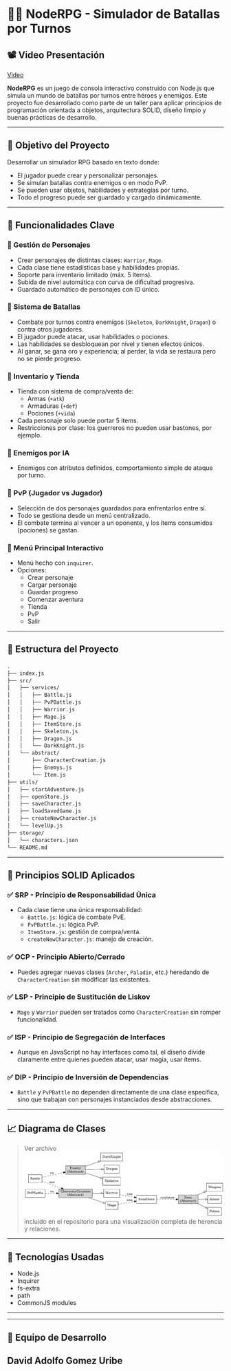 
# 🧙‍♂️ NodeRPG - Simulador de Batallas por Turnos


## 📽️ Video Presentación
[Video](https://www.tiktok.com/@davidgomez071/video/7529744069275208966)


**NodeRPG** es un juego de consola interactivo construido con Node.js que simula un mundo de batallas por turnos entre héroes y enemigos. Este proyecto fue desarrollado como parte de un taller para aplicar principios de programación orientada a objetos, arquitectura SOLID, diseño limpio y buenas prácticas de desarrollo.

---

## 🎯 Objetivo del Proyecto

Desarrollar un simulador RPG basado en texto donde:
- El jugador puede crear y personalizar personajes.
- Se simulan batallas contra enemigos o en modo PvP.
- Se pueden usar objetos, habilidades y estrategias por turno.
- Todo el progreso puede ser guardado y cargado dinámicamente.

---

## 🚀 Funcionalidades Clave

### 🔸 Gestión de Personajes

- Crear personajes de distintas clases: `Warrior`, `Mage`.
- Cada clase tiene estadísticas base y habilidades propias.
- Soporte para inventario limitado (máx. 5 ítems).
- Subida de nivel automática con curva de dificultad progresiva.
- Guardado automático de personajes con ID único.

### 🔸 Sistema de Batallas

- Combate por turnos contra enemigos (`Skeleton`, `DarkKnight`, `Dragon`) o contra otros jugadores.
- El jugador puede atacar, usar habilidades o pociones.
- Las habilidades se desbloquean por nivel y tienen efectos únicos.
- Al ganar, se gana oro y experiencia; al perder, la vida se restaura pero no se pierde progreso.

### 🔸 Inventario y Tienda

- Tienda con sistema de compra/venta de:
  - Armas (`+atk`)
  - Armaduras (`+def`)
  - Pociones (`+vida`)
- Cada personaje solo puede portar 5 ítems.
- Restricciones por clase: los guerreros no pueden usar bastones, por ejemplo.

### 🔸 Enemigos por IA

- Enemigos con atributos definidos, comportamiento simple de ataque por turno.

### 🔸 PvP (Jugador vs Jugador)

- Selección de dos personajes guardados para enfrentarlos entre sí.
- Todo se gestiona desde un menú centralizado.
- El combate termina al vencer a un oponente, y los ítems consumidos (pociones) se gastan.

### 🔸 Menú Principal Interactivo

- Menú hecho con `inquirer`.
- Opciones:
  - Crear personaje
  - Cargar personaje
  - Guardar progreso
  - Comenzar aventura
  - Tienda
  - PvP
  - Salir

---

## 🧱 Estructura del Proyecto

```bash
.
├── index.js
├── src/
│   ├── services/
│   │   ├── Battle.js
│   │   ├── PvPBattle.js
│   │   ├── Warrior.js
│   │   ├── Mage.js
│   │   ├── ItemStore.js
│   │   ├── Skeleton.js
│   │   ├── Dragon.js
│   │   └── DarkKnight.js
│   └── abstract/
│       ├── CharacterCreation.js
│       ├── Enemys.js
│       └── Item.js
├── utils/
│   ├── startAdventure.js
│   ├── openStore.js
│   ├── saveCharacter.js
│   ├── loadSavedGame.js
│   ├── createNewCharacter.js
│   └── levelUp.js
├── storage/
│   └── characters.json
└── README.md
```

---

## 🧠 Principios SOLID Aplicados

### ✅ SRP - Principio de Responsabilidad Única
- Cada clase tiene una única responsabilidad:
  - `Battle.js`: lógica de combate PvE.
  - `PvPBattle.js`: lógica PvP.
  - `ItemStore.js`: gestión de compra/venta.
  - `createNewCharacter.js`: manejo de creación.

### ✅ OCP - Principio Abierto/Cerrado
- Puedes agregar nuevas clases (`Archer`, `Paladin`, etc.) heredando de `CharacterCreation` sin modificar las existentes.

### ✅ LSP - Principio de Sustitución de Liskov
- `Mage` y `Warrior` pueden ser tratados como `CharacterCreation` sin romper funcionalidad.

### ✅ ISP - Principio de Segregación de Interfaces
- Aunque en JavaScript no hay interfaces como tal, el diseño divide claramente entre quienes pueden atacar, usar magia, usar ítems.

### ✅ DIP - Principio de Inversión de Dependencias
- `Battle` y `PvPBattle` no dependen directamente de una clase específica, sino que trabajan con personajes instanciados desde abstracciones.

---

## 📈 Diagrama de Clases

> Ver archivo ![Diagrama de clase](noderpg_class_diagram.png) incluido en el repositorio para una visualización completa de herencia y relaciones.

---

## 💾 Tecnologías Usadas

- Node.js
- Inquirer
- fs-extra
- path
- CommonJS modules

---



---

## 🧑 Equipo de Desarrollo

David Adolfo Gomez Uribe
---


